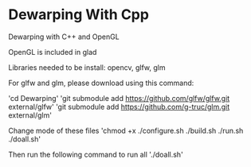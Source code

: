 # Dewarping With Cpp

Dewarping with C++ and OpenGL

OpenGL is included in glad

Libraries needed to be install: opencv, glfw, glm

For glfw and glm, please download using this command:

'cd Dewarping'
'git submodule add https://github.com/glfw/glfw.git external/glfw'
'git submodule add https://github.com/g-truc/glm.git external/glm'

Change mode of these files
'chmod +x ./configure.sh ./build.sh ./run.sh ./doall.sh'

Then run the following command to run all
'./doall.sh'
